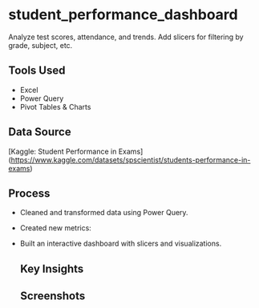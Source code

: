 # student_performance_dashboard
Analyze test scores, attendance, and trends. Add slicers for filtering by grade, subject, etc.

## Tools Used
- Excel
- Power Query
- Pivot Tables & Charts

## Data Source
[Kaggle: Student Performance in Exams] (https://www.kaggle.com/datasets/spscientist/students-performance-in-exams)

## Process
- Cleaned and transformed data using Power Query.
- Created new metrics:
- Built an interactive dashboard with slicers and visualizations.

  ## Key Insights

  ## Screenshots
